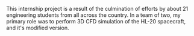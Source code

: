 This internship project is a result of the culmination of efforts by about 21 engineering students from all across the country. In a team of two, my primary role was to perform 3D CFD simulation of the HL-20 spacecraft, and it's modified version. 
